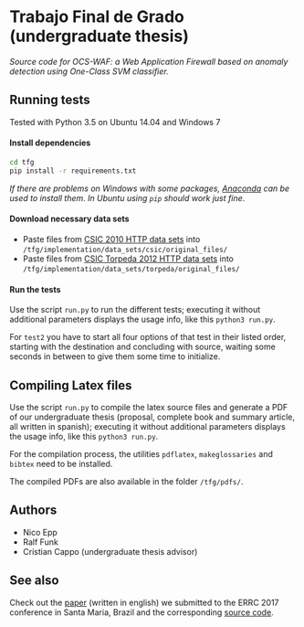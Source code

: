 # Trabajo Final de Grado (undergraduate thesis)

   _Source code for OCS-WAF: a Web Application Firewall based
   on anomaly detection using One-Class SVM classifier._

## Running tests

   Tested with Python 3.5 on Ubuntu 14.04 and Windows 7

#### Install dependencies
   ```bash
   cd tfg
   pip install -r requirements.txt
   ```
   _If there are problems on Windows with some packages,
   [Anaconda](https://www.continuum.io/downloads) can be
   used to install them_.
   _In Ubuntu using `pip` should work just fine_.

#### Download necessary data sets
   - Paste files from [CSIC 2010 HTTP data sets](http://www.isi.csic.es/dataset/)
   into `/tfg/implementation/data_sets/csic/original_files/`
   - Paste files from [CSIC Torpeda 2012 HTTP data sets](http://www.tic.itefi.csic.es/torpeda/datasets.html)
   into `/tfg/implementation/data_sets/torpeda/original_files/`

#### Run the tests
   Use the script `run.py` to run the different tests; executing
   it without additional parameters displays the usage info,
   like this `python3 run.py`.
   
   For `test2` you have to start all four options of that test in
   their listed order, starting with the destination and concluding
   with source, waiting some seconds in between to give them some
   time to initialize.

## Compiling Latex files
   Use the script `run.py` to compile the latex source files and
   generate a PDF of our undergraduate thesis (proposal, complete
   book and summary article, all written in spanish);
   executing it without additional parameters displays the usage
   info, like this `python3 run.py`.
   
   For the compilation process, the utilities `pdflatex`, `makeglossaries`
   and `bibtex` need to be installed.
   
   The compiled PDFs are also available in the folder `/tfg/pdfs/`.

## Authors
   - Nico Epp
   - Ralf Funk
   - Cristian Cappo (undergraduate thesis advisor)

## See also
   Check out the [paper](https://www.researchgate.net/publication/319490376_Anomaly-based_Web_Application_Firewall_using_HTTP-specific_features_and_One-Class_SVM)
   (written in english) we submitted to the ERRC 2017 conference in Santa Maria, Brazil
   and the corresponding [source code](https://github.com/nico-ralf-ii-fpuna/paper).
